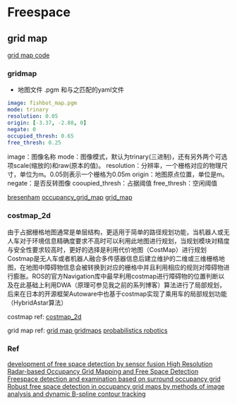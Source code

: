 # Freespace

## grid map
[grid map code](https://github.com/ANYbotics/grid_map)

### gridmap
- 地图文件 .pgm 和与之匹配的yaml文件
```yaml
image: fishbot_map.pgm
mode: trinary
resolution: 0.05
origin: [-3.37, -2.88, 0]
negate: 0
occupied_thresh: 0.65
free_thresh: 0.25
```

image：图像名称
mode：图像模式，默认为trinary(三进制)，还有另外两个可选项scale(缩放的)和raw(原本的值)。
resolution：分辨率，一个栅格对应的物理尺寸，单位为m。0.05则表示一个栅格为0.05m
origin：地图原点位置，单位是m。
negate：是否反转图像
cooupied_thresh：占据阈值
free_thresh：空闲阈值

[bresenham](https://blog.csdn.net/u011341856/article/details/118788353)
[occupancy_grid_map](https://github.com/lukovicaleksa/grid-mapping-in-ROS/tree/main)
[grid_map](https://github.com/ANYbotics/grid_map/tree/master)

### costmap_2d 
由于占据栅格地图通常是单层结构，更适用于简单的路径规划功能，当机器人或无人车对于环境信息精确度要求不高时可以利用此地图进行规划，当规划模块对精度与安全性要求较高时，更好的选择是利用代价地图（CostMap）进行规划
Costmap是无人车或者机器人融合多传感器信息后建立维护的二维或三维栅格地图，在地图中障碍物信息会被转换到对应的栅格中并且利用相应的规则对障碍物进行膨胀。ROS的官方Navigation库中最早利用costmap进行障碍物的位置判断以及在此基础上利用DWA（原理可参见我之前的系列博客）算法进行了局部规划，后来在日本的开源框架Autoware中也基于costmap实现了乘用车的局部规划功能（HybridAstar算法）

costmap ref:
[costmap_2d](http://wiki.ros.org/costmap_2d/)

grid map ref:
[grid map ](https://en.wikipedia.org/wiki/Occupancy_grid_mapping#cite_note-1)
[]()
[gridmaps](http://ais.informatik.uni-freiburg.de/teaching/ws13/mapping/pdf/slam10-gridmaps.pdf)
[probabilistics robotics](https://github.com/yvonshong/Probabilistic-Robotics.git)

### Ref
[development of free space detection by sensor fusion ](https://www.jstage.jst.go.jp/article/jsaeronbun/51/2/51_20204100/_pdf)
[High Resolution Radar-based Occupancy Grid Mapping and Free
Space Detection ](https://www.scitepress.org/PublishedPapers/2018/66673/66673.pdf)
[Freespace detection and examination based on surround occupancy grid](https://www.eaiib.agh.edu.pl/wp-content/uploads/2023/10/PhD_thesis_Marek_Szlachetka.pdf)
[Robust free space detection in occupancy grid maps by methods of image analysis and dynamic B-spline contour tracking](https://ieeexplore.ieee.org/document/6338636)
